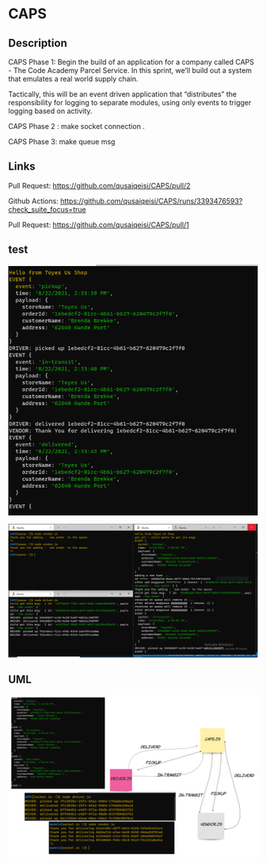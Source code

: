 # CAPS


## Description

CAPS Phase 1: Begin the build of an application for a company called CAPS - The Code Academy Parcel Service. In this sprint, we’ll build out a system that emulates a real world supply chain.

Tactically, this will be an event driven application that “distributes” the responsibility for logging to separate modules, using only events to trigger logging based on activity.

CAPS Phase 2 :
make socket connection .

CAPS Phase 3:
make queue msg 

## Links



Pull Request: https://github.com/qusaiqeisi/CAPS/pull/2

Github Actions: https://github.com/qusaiqeisi/CAPS/runs/3393476593?check_suite_focus=true

Pull Request: https://github.com/qusaiqeisi/CAPS/pull/1

## test

![](img/testcaps.PNG)

![queue](img/labqueue.PNG)


## UML
![UML](img/uml.png)
